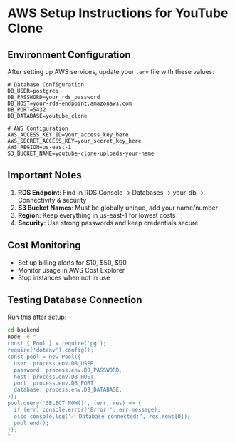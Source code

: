# AWS Setup Instructions for YouTube Clone

## Environment Configuration

After setting up AWS services, update your `.env` file with these values:

```env
# Database Configuration
DB_USER=postgres
DB_PASSWORD=your_rds_password
DB_HOST=your-rds-endpoint.amazonaws.com
DB_PORT=5432
DB_DATABASE=youtube_clone

# AWS Configuration
AWS_ACCESS_KEY_ID=your_access_key_here
AWS_SECRET_ACCESS_KEY=your_secret_key_here
AWS_REGION=us-east-1
S3_BUCKET_NAME=youtube-clone-uploads-your-name
```

## Important Notes

1. **RDS Endpoint**: Find in RDS Console → Databases → your-db → Connectivity & security
2. **S3 Bucket Names**: Must be globally unique, add your name/number
3. **Region**: Keep everything in us-east-1 for lowest costs
4. **Security**: Use strong passwords and keep credentials secure

## Cost Monitoring

- Set up billing alerts for $10, $50, $90
- Monitor usage in AWS Cost Explorer
- Stop instances when not in use

## Testing Database Connection

Run this after setup:
```bash
cd backend
node -e "
const { Pool } = require('pg');
require('dotenv').config();
const pool = new Pool({
  user: process.env.DB_USER,
  password: process.env.DB_PASSWORD,
  host: process.env.DB_HOST,
  port: process.env.DB_PORT,
  database: process.env.DB_DATABASE,
});
pool.query('SELECT NOW()', (err, res) => {
  if (err) console.error('Error:', err.message);
  else console.log('✅ Database connected:', res.rows[0]);
  pool.end();
});
"
```


